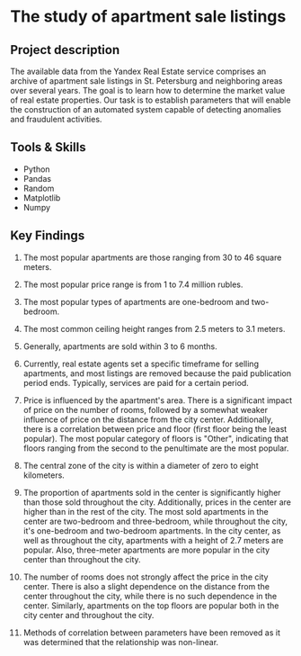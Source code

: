 # The study of apartment sale listings

## Project description 
The available data from the Yandex Real Estate service comprises an archive of apartment sale listings in St. Petersburg and neighboring areas over several years. The goal is to learn how to determine the market value of real estate properties. Our task is to establish parameters that will enable the construction of an automated system capable of detecting anomalies and fraudulent activities.

## Tools & Skills
* Python
* Pandas
* Random
* Matplotlib
* Numpy

## Key Findings
1) The most popular apartments are those ranging from 30 to 46 square meters.

2) The most popular price range is from 1 to 7.4 million rubles.

3) The most popular types of apartments are one-bedroom and two-bedroom.

4) The most common ceiling height ranges from 2.5 meters to 3.1 meters.

5) Generally, apartments are sold within 3 to 6 months.

6) Currently, real estate agents set a specific timeframe for selling apartments, and most listings are removed because the paid publication period ends. Typically, services are paid for a certain period.

7) Price is influenced by the apartment's area. There is a significant impact of price on the number of rooms, followed by a somewhat weaker influence of price on the distance from the city center. Additionally, there is a correlation between price and floor (first floor being the least popular). The most popular category of floors is "Other", indicating that floors ranging from the second to the penultimate are the most popular.

8) The central zone of the city is within a diameter of zero to eight kilometers.

9) The proportion of apartments sold in the center is significantly higher than those sold throughout the city. Additionally, prices in the center are higher than in the rest of the city. The most sold apartments in the center are two-bedroom and three-bedroom, while throughout the city, it's one-bedroom and two-bedroom apartments. In the city center, as well as throughout the city, apartments with a height of 2.7 meters are popular. Also, three-meter apartments are more popular in the city center than throughout the city.

10) The number of rooms does not strongly affect the price in the city center. There is also a slight dependence on the distance from the center throughout the city, while there is no such dependence in the center. Similarly, apartments on the top floors are popular both in the city center and throughout the city.

11) Methods of correlation between parameters have been removed as it was determined that the relationship was non-linear.
